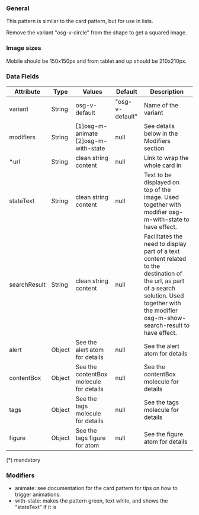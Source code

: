 ### General
This pattern is similar to the card pattern, but for use in lists.

Remove the variant "osg-v-circle" from the shape to get a squared image.

### Image sizes
Mobile should be 150x150px and from tablet and up should be 210x210px.

### Data Fields
| Attribute | Type | Values | Default | Description |
|---|---|---|---|---|
| variant | String  | osg-v-default | "osg-v-default" | Name of the variant |
| modifiers | String | [1]osg-m-animate<br>[2]osg-m-with-state | null | See details below in the Modifiers section |
| *url | String | clean string content | null | Link to wrap the whole card in |
| stateText | String | clean string content | null | Text to be displayed on top of the image. Used together with modifier osg-m-with-state to have effect. |
| searchResult | String | clean string content | null | Facilitates the need to display part of a text content related to the destination of the url, as part of a search solution. Used together with the modifier osg-m-show-search-result to have effect. |
| alert | Object | See the alert atom for details | null | See the alert atom for details |
| contentBox | Object | See the contentBox molecule for details | null | See the contentBox molecule for details |
| tags | Object | See the tags molecule for details | null | See the tags molecule for details |
| figure | Object | See the tags figure for atom | null | See the figure atom for details |

(*) mandatory

### Modifiers
- animate: see documentation for the card pattern for tips on how to trigger animations.
- with-state: makes the pattern green, text white, and shows the "stateText" if it is
